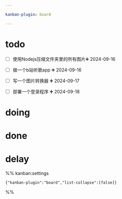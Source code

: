 ```yaml
---

kanban-plugin: board

---
```


# todo

- [ ] 使用Nodejs压缩文件夹里的所有图片➕ 2024-09-16
- [ ] 做一个b站听歌app ➕ 2024-09-16
- [ ] 写一个图片转换器 ➕ 2024-09-17
- [ ] 部署一个登录程序 ➕ 2024-09-18


# doing



# done



# delay





%% kanban:settings
```
{"kanban-plugin":"board","list-collapse":[false]}
```
%%